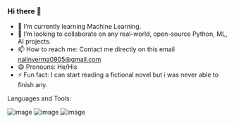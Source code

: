 ### Hi there 👋




- 🌱 I’m currently learning Machine Learning.
- 👯 I’m looking to collaborate on any real-world, open-source Python, ML, AI projects.
- 📫 How to reach me: Contact me directly on this email nalinverma0905@gmail.com
- 😄 Pronouns: He/His
- ⚡ Fun fact: I can start reading a fictional novel but i was never able to finish any.

Languages and Tools:

![image](https://user-images.githubusercontent.com/75740971/129345047-996e3f6b-e65c-401f-b2da-a7b8dbd8de6a.png)
![image](https://user-images.githubusercontent.com/75740971/129345030-9af121b4-691e-45d1-9a41-af0405c375e5.png)
![image](https://user-images.githubusercontent.com/75740971/129345093-e3649319-5979-4c68-839b-474ef8296fa5.png)




